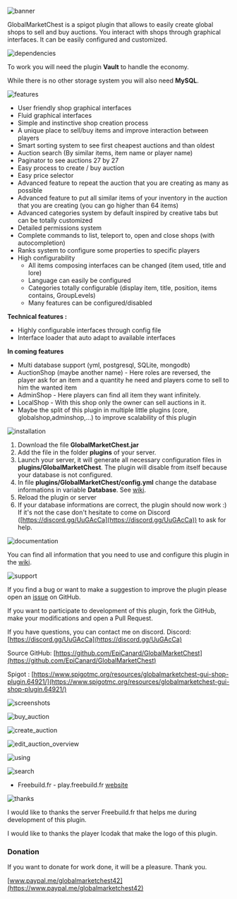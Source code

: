 ![banner](https://user-images.githubusercontent.com/29657498/52167675-07369d80-271f-11e9-86ff-362db527f854.png)

GlobalMarketChest is a spigot plugin that allows to easily create global shops to sell and buy auctions. You interact with shops through graphical interfaces. It can be easily configured and customized.

![dependencies](https://user-images.githubusercontent.com/29657498/52743417-45af4080-2fda-11e9-8be7-4b645e77e898.png)

To work you will need the plugin **Vault** to handle the economy.

While there is no other storage system you will also need **MySQL**.

![features](https://user-images.githubusercontent.com/29657498/52743424-4ba52180-2fda-11e9-8fe1-dded69d0dd85.png)

 - User friendly shop graphical interfaces
 - Fluid graphical interfaces
 - Simple and instinctive shop creation process
 - A unique place to sell/buy items and improve interaction between players
 - Smart sorting system to see first cheapest auctions and than oldest
 - Auction search (By similar items, item name or player name)
 - Paginator to see auctions 27 by 27
 - Easy process to create / buy auction
 - Easy price selector
 - Advanced feature to repeat the auction that you are creating as many as possible
 - Advanced feature to put all similar items of your inventory  in the auction that you are creating (you can go higher than 64 items)
 - Advanced categories system by default inspired by creative tabs but can be totally customized
 - Detailed permissions system
 - Complete commands to list, teleport to, open and close shops (with autocompletion)
 - Ranks system to configure some properties to specific players
 - High configurability
   - All items composing interfaces can be changed (item used, title and lore)
   - Language can easily be configured
   - Categories totally configurable (display item, title, position, items contains, GroupLevels)
    - Many features can be configured/disabled

**Technical features :**

- Highly configurable interfaces through config file
- Interface loader that auto adapt to available interfaces

**In coming features**

- Multi database support (yml, postgresql, SQLite, mongodb)
- AuctionShop (maybe another name) - Here roles are reversed, the player ask for an item and a quantity he need and players come to sell to him the wanted item
- AdminShop - Here players can find all item they want infinitely.
- LocalShop - With this shop only the owner can sell auctions in it.
- Maybe the split of this plugin in multiple little plugins (core, globalshop,adminshop,...)  to improve scalability of this plugin

![installation](https://user-images.githubusercontent.com/29657498/52743428-4ea01200-2fda-11e9-94eb-3f9bba72e926.png)

1. Download the file **GlobalMarketChest.jar**
2. Add the file in the folder **plugins** of your server.
3. Launch your server, it will generate all necessary configuration files in **plugins/GlobalMarketChest**. The plugin will disable from itself because your database is not configured.
4. In file **plugins/GlobalMarketChest/config.yml** change the database informations in variable **Database**. See [wiki](https://github.com/EpiCanard/GlobalMarketChest/wiki/resources-:-config.yml#database).
5. Reload the plugin or server
6. If your database informations are correct, the plugin should now work :) If it's not the case don't hesitate to come on Discord ([https://discord.gg/UuGAcCa](https://discord.gg/UuGAcCa)) to ask for help.

![documentation](https://user-images.githubusercontent.com/29657498/52743420-48119a80-2fda-11e9-8076-582a7617be7c.png)

You can find all information that you need to use and configure this plugin in the [wiki](https://github.com/EpiCanard/GlobalMarketChest/wiki).

![support](https://user-images.githubusercontent.com/29657498/52744544-439ab100-2fdd-11e9-8ec8-b18edd602689.png)

If you find a bug or want to make a suggestion to improve the plugin please open an [issue](https://github.com/EpiCanard/GlobalMarketChest/issues) on GitHub.

If you want to participate to development of this plugin, fork the GitHub, make your modifications and open a Pull Request.

If you have questions, you can contact me on discord.
Discord: [https://discord.gg/UuGAcCa](https://discord.gg/UuGAcCa)

Source GitHub: [https://github.com/EpiCanard/GlobalMarketChest](https://github.com/EpiCanard/GlobalMarketChest)

Spigot : [https://www.spigotmc.org/resources/globalmarketchest-gui-shop-plugin.64921/](https://www.spigotmc.org/resources/globalmarketchest-gui-shop-plugin.64921/)

![screenshots](https://user-images.githubusercontent.com/29657498/52745804-4ea31080-2fe0-11e9-8604-8e5081c75605.png)

![buy_auction](https://user-images.githubusercontent.com/29657498/52537867-c1578600-2d6b-11e9-8657-7f4efb43ac27.gif)

![create_auction](https://user-images.githubusercontent.com/29657498/52538701-fcf74d80-2d75-11e9-972b-de74812f337b.gif)

![edit_auction_overview](https://user-images.githubusercontent.com/29657498/52537956-e993b480-2d6c-11e9-9c5c-1316c9908de7.gif)

![using](https://user-images.githubusercontent.com/29657498/52744655-970cff00-2fdd-11e9-9dbe-697f46eafd12.png)

![search](https://user-images.githubusercontent.com/29657498/54498025-ef4b5f80-4901-11e9-8a8e-f29b76815d7e.gif)

- Freebuild.fr - play.freebuild.fr [website](https://freebuild.fr)

![thanks](https://user-images.githubusercontent.com/29657498/52743433-5069d580-2fda-11e9-8d34-ae14557c1311.png)

I would like to thanks the server Freebuild.fr that helps me during development of this plugin.

I would like to thanks the player Icodak that make the logo of this plugin.

### Donation
If you want to donate for work done, it will be a pleasure. Thank you.

[www.paypal.me/globalmarketchest42](https://www.paypal.me/globalmarketchest42)
